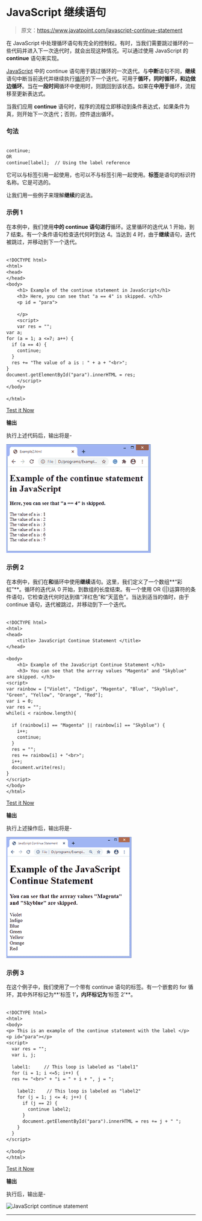 # JavaScript 继续语句

> 原文：<https://www.javatpoint.com/javascript-continue-statement>

在 JavaScript 中处理循环语句有完全的控制权。有时，当我们需要跳过循环的一些代码并进入下一次迭代时，就会出现这种情况。可以通过使用 JavaScript 的 **continue** 语句来实现。

[JavaScript](https://www.javatpoint.com/javascript-tutorial) 中的 continue 语句用于跳过循环的一次迭代。与**中断**语句不同，**继续**语句中断当前迭代并继续执行[循环](https://www.javatpoint.com/javascript-loop)的下一个迭代。可用于**循环，同时循环，**和**边做边循环**。当在**一段时间**循环中使用时，则跳回到该状态。如果在**中用于**循环，流程移至更新表达式。

当我们应用 **continue** 语句时，程序的流程立即移动到条件表达式，如果条件为真，则开始下一次迭代；否则，控件退出循环。

### 句法

```

continue;
OR
continue[label];  // Using the label reference 

```

它可以与标签引用一起使用，也可以不与标签引用一起使用。**标签**是语句的标识符名称。它是可选的。

让我们用一些例子来理解**继续**的说法。

### 示例 1

在本例中，我们使用**中的 **continue** 语句进行**循环。这里循环的迭代从 1 开始，到 7 结束。有一个条件语句检查迭代何时到达 4。当达到 4 时，由于**继续**语句，迭代被跳过，并移动到下一个迭代。

```

<!DOCTYPE html> 
<html> 
<head> 
</head> 
<body> 
	<h1> Example of the continue statement in JavaScript</h1>
	<h3> Here, you can see that "a == 4" is skipped. </h3> 
	<p id = "para"> 

	</p> 
	<script> 
	var res = "";
var a;
for (a = 1; a <=7; a++) {
  if (a == 4) {
    continue;
  }
  res += "The value of a is : " + a + "<br>";
}
document.getElementById("para").innerHTML = res;
	</script> 
</body> 

</html>

```

[Test it Now](https://www.javatpoint.com/oprweb/test.jsp?filename=javascript-continue-statement1)

**输出**

执行上述代码后，输出将是-

![JavaScript continue statement](img/952402196a82f70fbe2d37b5c392e23a.png)

### 示例 2

在本例中，我们在**和**循环中使用**继续**语句。这里，我们定义了一个数组**“彩虹”**。循环的迭代从 0 开始，到数组的长度结束。有一个使用 OR (||)运算符的条件语句，它检查迭代何时达到值“洋红色”和“天蓝色”。当达到适当的值时，由于 continue 语句，迭代被跳过，并移动到下一个迭代。

```

<!DOCTYPE html>
<html>
<head>
    <title> JavaScript Continue Statement </title>
</head>

<body>
    <h1> Example of the JavaScript Continue Statement </h1>
	<h3> You can see that the arrray values "Magenta" and "Skyblue" are skipped. </h3>
<script>
var rainbow = ["Violet", "Indigo", "Magenta", "Blue", "Skyblue", "Green", "Yellow", "Orange", "Red"];
var i = 0;
var res = "";
while(i < rainbow.length){

  if (rainbow[i] == "Magenta" || rainbow[i] == "Skyblue") {
    i++;
	continue;
  }
  res = "";
  res += rainbow[i] + "<br>";
  i++;
  document.write(res);
}
</script>
</body>
</html>

```

[Test it Now](https://www.javatpoint.com/oprweb/test.jsp?filename=javascript-continue-statement2)

**输出**

执行上述操作后，输出将是-

![JavaScript continue statement](img/05ea32d253900cc9d8fbd53b8736f4df.png)

### 示例 3

在这个例子中，我们使用了一个带有 continue 语句的标签。有一个嵌套的 for 循环，其中外环标记为**‘标签 1’**，内环标记为**‘标签 2’**。

```

<!DOCTYPE html>
<html>
<body>
<p> This is an example of the continue statement with the label </p>
<p id="para"></p>
<script>
  var res = "";
  var i, j;

  label1:     // This loop is labeled as "label1"
  for (i = 1; i <=5; i++) {
  res += "<br>" + "i = " + i + ", j = ";

    label2:    // This loop is labeled as "label2"
    for (j = 1; j <= 4; j++) {
      if (j == 2) {
        continue label2;
      }
      document.getElementById("para").innerHTML = res += j + " ";
    }
  }
</script>

</body>
</html>

```

[Test it Now](https://www.javatpoint.com/oprweb/test.jsp?filename=javascript-continue-statement3)

**输出**

执行后，输出是-

![JavaScript continue statement](img/494dea9409dca6f37085216e7e6647d8.png)

* * *